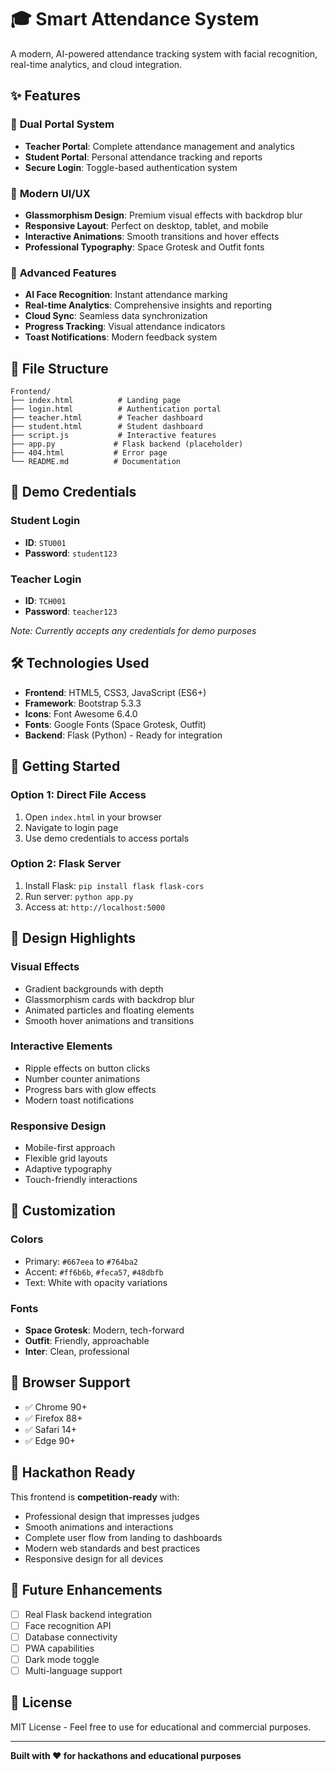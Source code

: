 # 🎓 Smart Attendance System

A modern, AI-powered attendance tracking system with facial recognition, real-time analytics, and cloud integration.

## ✨ Features

### 🔐 **Dual Portal System**
- **Teacher Portal**: Complete attendance management and analytics
- **Student Portal**: Personal attendance tracking and reports
- **Secure Login**: Toggle-based authentication system

### 🎨 **Modern UI/UX**
- **Glassmorphism Design**: Premium visual effects with backdrop blur
- **Responsive Layout**: Perfect on desktop, tablet, and mobile
- **Interactive Animations**: Smooth transitions and hover effects
- **Professional Typography**: Space Grotesk and Outfit fonts

### 🚀 **Advanced Features**
- **AI Face Recognition**: Instant attendance marking
- **Real-time Analytics**: Comprehensive insights and reporting
- **Cloud Sync**: Seamless data synchronization
- **Progress Tracking**: Visual attendance indicators
- **Toast Notifications**: Modern feedback system

## 📁 File Structure

```
Frontend/
├── index.html          # Landing page
├── login.html          # Authentication portal
├── teacher.html        # Teacher dashboard
├── student.html        # Student dashboard
├── script.js           # Interactive features
├── app.py             # Flask backend (placeholder)
├── 404.html           # Error page
└── README.md          # Documentation
```

## 🎯 Demo Credentials

### Student Login
- **ID**: `STU001`
- **Password**: `student123`

### Teacher Login
- **ID**: `TCH001`
- **Password**: `teacher123`

*Note: Currently accepts any credentials for demo purposes*

## 🛠️ Technologies Used

- **Frontend**: HTML5, CSS3, JavaScript (ES6+)
- **Framework**: Bootstrap 5.3.3
- **Icons**: Font Awesome 6.4.0
- **Fonts**: Google Fonts (Space Grotesk, Outfit)
- **Backend**: Flask (Python) - Ready for integration

## 🚀 Getting Started

### Option 1: Direct File Access
1. Open `index.html` in your browser
2. Navigate to login page
3. Use demo credentials to access portals

### Option 2: Flask Server
1. Install Flask: `pip install flask flask-cors`
2. Run server: `python app.py`
3. Access at: `http://localhost:5000`

## 🎨 Design Highlights

### **Visual Effects**
- Gradient backgrounds with depth
- Glassmorphism cards with backdrop blur
- Animated particles and floating elements
- Smooth hover animations and transitions

### **Interactive Elements**
- Ripple effects on button clicks
- Number counter animations
- Progress bars with glow effects
- Modern toast notifications

### **Responsive Design**
- Mobile-first approach
- Flexible grid layouts
- Adaptive typography
- Touch-friendly interactions

## 🔧 Customization

### **Colors**
- Primary: `#667eea` to `#764ba2`
- Accent: `#ff6b6b`, `#feca57`, `#48dbfb`
- Text: White with opacity variations

### **Fonts**
- **Space Grotesk**: Modern, tech-forward
- **Outfit**: Friendly, approachable
- **Inter**: Clean, professional

## 📱 Browser Support

- ✅ Chrome 90+
- ✅ Firefox 88+
- ✅ Safari 14+
- ✅ Edge 90+

## 🎯 Hackathon Ready

This frontend is **competition-ready** with:
- Professional design that impresses judges
- Smooth animations and interactions
- Complete user flow from landing to dashboards
- Modern web standards and best practices
- Responsive design for all devices

## 🚀 Future Enhancements

- [ ] Real Flask backend integration
- [ ] Face recognition API
- [ ] Database connectivity
- [ ] PWA capabilities
- [ ] Dark mode toggle
- [ ] Multi-language support

## 📄 License

MIT License - Feel free to use for educational and commercial purposes.

---

**Built with ❤️ for hackathons and educational purposes**